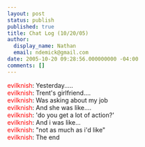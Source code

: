 ```yaml
---
layout: post
status: publish
published: true
title: Chat Log (10/20/05)
author:
  display_name: Nathan
  email: ndemick@gmail.com
date: 2005-10-20 09:28:56.000000000 -04:00
comments: []
---
```

<font color=red>evilknish</font>: Yesterday.....<br>
<font color=red>evilknish</font>: Trent's girlfriend....<br>
<font color=red>evilknish</font>: Was asking about my job<br>
<font color=red>evilknish</font>: And she was like....<br>
<font color=red>evilknish</font>: 'do you get a lot of action?'<br>
<font color=red>evilknish</font>: And i was like...<br>
<font color=red>evilknish</font>: "not as much as i'd like"<br>
<font color=red>evilknish</font>: The end